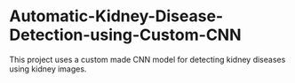 # Automatic-Kidney-Disease-Detection-using-Custom-CNN
This project uses a custom made CNN model for detecting kidney diseases using kidney images.

